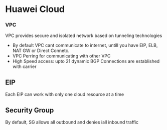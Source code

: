 # Huawei Cloud

### VPC
VPC provides secure and isolated network based on tunneling technologies
- By default VPC cant communicate to internet, untill you have EIP, ELB, NAT GW or Direct Connetc.
- VPC Perring for communicating with other VPC
- High Speed access: upto 21 dynamic BGP Connections are established with carrier

## EIP
Each EIP can work with only one cloud resource at a time

## Security Group
By default, SG allows all outbound and denies iall inbound traffic

